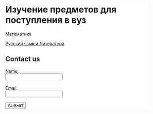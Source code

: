 <html>

<head>
  
<meta charset="utf-8">
  
<title>Русский язык</title>
<style>
  body{
  background-image: url("https://c7.alamy.com/comp/M4RGKF/the-background-in-many-compositions-gives-the-whole-project-a-climate-M4RGKF.jpg")
  }
 .backg{
  background-color: white;
  margin-top: 20px;
  margin-left: 20px;
  margin-right: 20px;
  margin-bottom:20px;
  } 
</style>

</head>


<body>
  <div class="backg">
<h1>Изучение предметов для поступления в вуз</h1>

<a href="http://mftna.github.io/math.html">Математика</a>

<p><a href="http://mftna.github.io/russian.html">Русский язык и Литература</a></p>
<h2>Contact us</h2>
<form>
  Name:<br>
  <input type="text"><br><br>
  Email:<br>
  <input type="text"><br><br>
  <button>SUBMIT</button>
  
  
</form>
</div>
</body>

</html>

